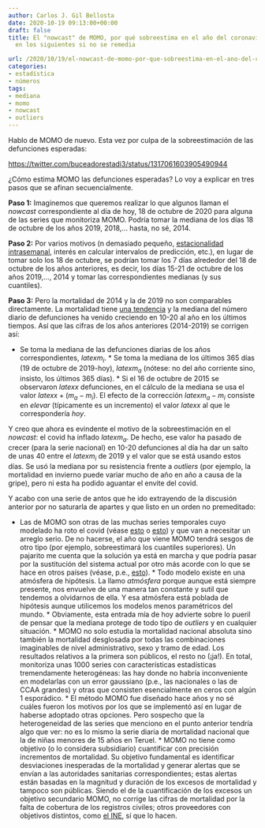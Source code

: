 ```yaml
---
author: Carlos J. Gil Bellosta
date: 2020-10-19 09:13:00+00:00
draft: false
title: El "nowcast" de MOMO, por qué sobreestima en el año del coronavirus y qué pasará
  en los siguientes si no se remedia

url: /2020/10/19/el-nowcast-de-momo-por-que-sobreestima-en-el-ano-del-coronavirus-y-que-pasara-en-los-siguientes-si-no-se-remedia/
categories:
- estadística
- números
tags:
- mediana
- momo
- nowcast
- outliers
---
```





Hablo de MOMO de nuevo. Esta vez por culpa de la sobreestimación de las defunciones esperadas:








https://twitter.com/buceadorestadi3/status/1317061603905490944








¿Cómo estima MOMO las defunciones esperadas? Lo voy a explicar en tres pasos que se afinan secuencialmente.







**Paso 1:** Imaginemos que queremos realizar lo que algunos llaman el _nowcast_ correspondiente al día de hoy, 18 de octubre de 2020 para alguna de las series que monitoriza MOMO. Podría tomar la mediana de los días 18 de octubre de los años 2019, 2018,... hasta, no sé, 2014.







**Paso 2:** Por varios motivos (n demasiado pequeño, [estacionalidad intrasemanal](https://www.datanalytics.com/2019/07/09/estacionalidad-semanal-de-la-mortalidad/), interés en calcular intervalos de predicción, etc.), en lugar de tomar solo los 18 de octubre, se podrían tomar los 7 días alrededor del 18 de octubre de los años anteriores, es decir, los días 15-21 de octubre de los años 2019,..., 2014 y tomar las correspondientes medianas (y sus cuantiles).







**Paso 3:** Pero la mortalidad de 2014 y la de 2019 no son comparables directamente. La mortalidad tiene [una tendencia](https://www.datanalytics.com/2017/12/01/simpson-de-nuevo-ahora-con-la-mortalidad/) y la mediana del número diario de defunciones ha venido creciendo en 10-20 al año en los últimos tiempos. Así que las cifras de los años anteriores (2014-2019) se corrigen así:





  * Se toma la mediana de las defunciones diarias de los años correspondientes, $latex m_i$.  * Se toma la mediana de los últimos 365 días (19 de octubre de 2019-hoy), $latex m_a$ (nótese: no del año corriente sino, insisto, los últimos 365 días).  * Si el 16 de octubre de 2015 se observaron $latex x$ defunciones, en el cálculo de la mediana se usa el valor $latex x + (m_a - m_i)$. El efecto de la corrección $latex m_a - m_i$ consiste en _elevar_ (típicamente es un incremento) el valor $latex x$ al que le correspondería _hoy_.





Y creo que ahora es evindente el motivo de la sobreestimación en el _nowcast_: el covid ha inflado $latex m_a$. De hecho, ese valor ha pasado de crecer (para la serie nacional) en 10-20 defunciones al día ha dar un salto de unas 40 entre el $latex m_i$ de 2019 y el valor que se está usando estos días. Se usó la mediana por su resistencia frente a _outliers_ (por ejemplo, la mortalidad en invierno puede variar mucho de año en año a causa de la gripe), pero ni esta ha podido aguantar el envite del covid.







Y acabo con una serie de antos que he ido extrayendo de la discusión anterior por no saturarla de apartes y que listo en un orden no premeditado:





  * Las de MOMO son otras de las muchas series temporales cuyo modelado ha roto el covid (véase [esto](https://www.datanalytics.com/2020/10/05/una-potencial-consecuencia-positiva-de-lo-del-coronavirus/) o [esto](https://nadaesgratis.es/admin/estacionalidad-post-covid)) y que van a necesitar un arreglo serio.  De no hacerse, el año que viene MOMO tendrá sesgos de otro tipo (por ejemplo, sobreestimará los cuantiles superiores). Un pajarito me cuenta que la solución ya está en marcha y que podría pasar por la sustitución del sistema actual por otro más acorde con lo que se hace en otros países (véase, p.e., [esto](https://epistat.wiv-isp.be/momo/)).  * Todo modelo existe en una atmósfera de hipótesis. La llamo _atmósfera_ porque aunque está siempre presente, nos envuelve de una manera tan constante y sutil que tendemos a olvidarnos de ella. Y esa atmósfera está poblada de hipótesis aunque utilicemos los modelos menos paramétricos del mundo.   * Obviamente, esta entrada mía de hoy advierte sobre lo pueril de pensar que la mediana protege de todo tipo de _outliers_ y en cualquier situación.  * MOMO no solo estudia la mortalidad nacional absoluta sino también la mortalidad desglosada por todas las combinaciones imaginables de nivel administrativo, sexo y tramo de edad. Los resultados relativos a la primera son públicos, el resto no (¡ja!). En total, monitoriza unas 1000 series con características estadísticas tremendamente heterogéneas: las hay donde no habría inconveniente en modelarlas con un error gaussiano (p.e., las nacionales o las de CCAA grandes) y otras que consisten esencialmente en ceros con algún 1 esporádico.  * El método MOMO fue diseñado hace años y no sé cuáles fueron los motivos por los que se implementó así en lugar de haberse adoptado otras opciones. Pero sospecho que la heterogeneidad de las series que menciono en el punto anterior tendría algo que ver: no es lo mismo la serie diaria de mortalidad nacional que la de niñas menores de 15 años en Teruel.   * MOMO no tiene como objetivo (o lo considera subsidiario) cuantificar con precisión incrementos de mortalidad. Su objetivo fundamental es identificar desviaciones inesperadas de la mortalidad y generar alertas que se envían a las autoridades sanitarias correspondientes; estas alertas están basadas en la magnitud y duración de los excesos de mortalidad y tampoco son públicas. Siendo el de la cuantificación de los excesos un objetivo secundario MOMO, no corrige las cifras de mortalidad por la falta de cobertura de los registros civiles; otros proveedores con objetivos distintos, como [el INE](https://www.ine.es/experimental/defunciones/experimental_defunciones.htm), sí que lo hacen.

